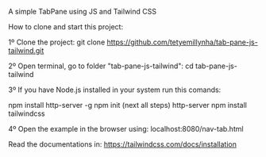 A simple TabPane using JS and Tailwind CSS

How to clone and start this project:

1º Clone the project:
git clone https://github.com/tetyemillynha/tab-pane-js-tailwind.git

2º Open terminal, go to folder "tab-pane-js-tailwind":
cd tab-pane-js-tailwind

3º If you have Node.js installed in your system run this comands:

npm install http-server -g
npm init (next all steps)
http-server
npm install tailwindcss

4º Open the example in the browser using:
localhost:8080/nav-tab.html

Read the documentations in:
https://tailwindcss.com/docs/installation
